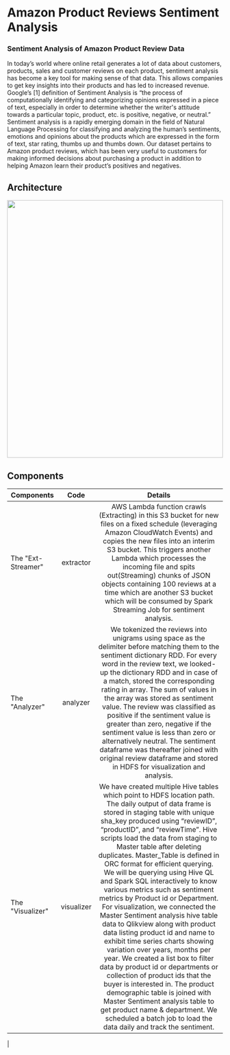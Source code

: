 # Amazon Product Reviews Sentiment Analysis
### Sentiment Analysis of Amazon Product Review Data

In today’s world where online retail generates a lot of data about customers, products, sales and customer reviews on each product, sentiment analysis has become a key tool for making sense of that data. This  allows companies to get key insights into their products and has led to increased revenue. Google’s [1] definition of Sentiment Analysis is “the process of computationally identifying and categorizing opinions expressed in a piece of text, especially in order to determine whether the writer's attitude towards a particular topic, product, etc. is positive, negative, or neutral.” Sentiment analysis is a rapidly emerging domain in the  field  of  Natural  Language Processing for classifying and analyzing the  human’s  sentiments, emotions and opinions  about   the   products   which   are expressed  in  the  form  of  text,  star  rating,  thumbs  up and thumbs  down. Our dataset  pertains to Amazon product reviews, which has been very useful  to customers for making informed decisions about purchasing a product in addition to helping  Amazon learn their product’s positives and negatives.


## Architecture
<img src="https://user-images.githubusercontent.com/12944490/56706666-d2196600-66e3-11e9-9683-022d63600116.png" width="100%" height="600">

## Components

| Components           | Code          | Details          |
| -------------        |:-------------:|:----------------:|
| The "Ext-Streamer"   | extractor |AWS Lambda function crawls (Extracting) in this S3 bucket for new files on a fixed schedule (leveraging Amazon CloudWatch Events) and copies the new files into an interim S3 bucket. This triggers another Lambda which processes the incoming file and spits out(Streaming) chunks of JSON objects containing 100 reviews at a time which are another S3 bucket which will be consumed by Spark Streaming Job for sentiment analysis.|
| The "Analyzer"       | analyzer      |We tokenized the reviews into unigrams using space as the delimiter before matching them to the sentiment dictionary RDD. For every word in the review text, we looked-up the dictionary RDD and in case of a match, stored the corresponding rating in array. The sum of values in the array was stored as sentiment value. The review was classified as positive if the sentiment value is greater than zero, negative if the sentiment value is less than zero or alternatively neutral. The sentiment dataframe was thereafter joined with original review dataframe and stored in HDFS for visualization and analysis. |
| The "Visualizer"     | visualizer      |We have created multiple Hive tables which point to HDFS location path. The daily output of data frame is stored in staging table with unique sha_key produced using “reviewID”, “productID”, and “reviewTime”. Hive scripts load the data from staging to Master table after deleting duplicates. Master_Table is defined in ORC format for efficient querying. We will be querying using Hive QL and Spark SQL interactively to know various metrics such as sentiment metrics by Product id or Department. For visualization, we connected the Master Sentiment analysis hive table data to Qlikview along with product data listing product id and name to exhibit time series charts showing variation over years, months per year. We created a list box to filter data by product id or departments or collection of product ids that the buyer is interested in. The product demographic table is joined with Master Sentiment analysis table to get product name & department. We scheduled a batch job to load the data daily and track the sentiment.
|
